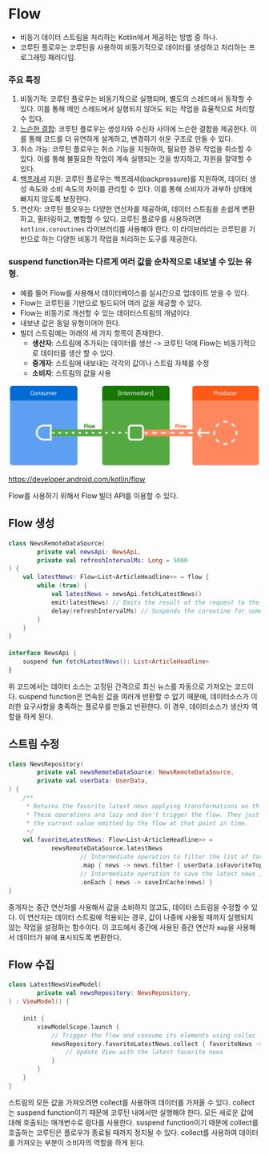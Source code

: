 # Flow

- 비동기 데이터 스트림을 처리하는 Kotlin에서 제공하는 방법 중 하나.
- 코루틴 플로우는 코루틴을 사용하여 비동기적으로 데이터를 생성하고 처리하는 프로그래밍 패러다임.

### 주요 특징

1. 비동기적: 코루틴 플로우는 비동기적으로 실행되며, 별도의 스레드에서 동작할 수 있다. 이를 통해 메인 스레드에서 실행되지 않아도 되는 작업을 효율적으로 처리할 수 있다.
2. [느슨한 결합](..%2F%EB%8A%90%EC%8A%A8%ED%95%9C%20%EA%B2%B0%ED%95%A9.md): 코루틴 플로우는 생성자와 수신자 사이에 느슨한 결합을 제공한다. 이를 통해 코드를 더
   유연하게 설계하고, 변경하기 쉬운 구조로 만들 수 있다.
3. 취소 가능: 코루틴 플로우는 취소 기능을 지원하여, 필요한 경우 작업을 취소할 수 있다. 이를 통해 불필요한 작업이 계속 실행되는 것을 방지하고, 자원을 절약할 수 있다.
4. [백프레셔](%EB%B0%B1%ED%94%84%EB%A0%88%EC%85%94.md) 지원: 코루틴 플로우는 백프레셔(backpressure)를 지원하여, 데이터 생성 속도와 소비 속도의 차이를 관리할 수
   있다. 이를 통해 소비자가 과부하 상태에 빠지지 않도록 보장한다.
5. 연산자: 코루틴 플오우는 다양한 연산자를 제공하여, 데이터 스트림을 손쉽게 변환하고, 필터링하고, 병합할 수 있다.
   코루틴 플로우를 사용하려면 `kotlinx.coroutines` 라이브러리를 사용해야 한다. 이 라이브러리는 코루틴을 기반으로 하는 다양한 비동기 작업을 처리하는 도구를 제공한다.

### suspend function과는 다르게 여러 값을 순차적으로 내보낼 수 있는 유형.

- 예를 들어 Flow를 사용해서 데이터베이스를 실시간으로 업데이트 받을 수 있다.
- Flow는 코루틴을 기반으로 빌드되어 여러 값을 제공할 수 있다.
- Flow는 비동기로 개선할 수 있는 데이터스트림의 개념이다.
- 내보낸 값은 동일 유형이어야 한다.
- 빌더 스트림에는 아래의 세 가지 항목이 존재한다.
    - **생산자**: 스트림에 추가되는 데이터를 생산 -> 코루틴 덕에 Flow는 비동기적으로 데이터를 생산 할 수 있다.
    - **중개자**: 스트림에 내보내는 각각의 값이나 스트림 자체를 수정
    - **소비자**: 스트림의 값을 사용

![img.png](images/img.png)

https://developer.android.com/kotlin/flow

Flow를 사용하기 위해서 Flow 빌더 API를 이용할 수 있다.

## Flow 생성

```kotlin
class NewsRemoteDataSource(
        private val newsApi: NewsApi,
        private val refreshIntervalMs: Long = 5000
) {
    val latestNews: Flow<List<ArticleHeadline>> = flow {
        while (true) {
            val latestNews = newsApi.fetchLatestNews()
            emit(latestNews) // Emits the result of the request to the flow
            delay(refreshIntervalMs) // Suspends the coroutine for some time
        }
    }
}

interface NewsApi {
    suspend fun fetchLatestNews(): List<ArticleHeadline>
}
```

위 코드에서는 데이터 소스는 고정된 간격으로 최신 뉴스를 자동으로 가져오는 코드이다. suspend function은 연속된 값을 여러개 반환할 수 없기 때문에, 데이터소스가 이러한 요구사항을 충족하는 플로우를
만들고 반환한다. 이 경우, 데이터소스가 생산자 역할을 하게 된다.

## 스트림 수정

```kotlin
class NewsRepository(
        private val newsRemoteDataSource: NewsRemoteDataSource,
        private val userData: UserData,
) {
    /**
     * Returns the favorite latest news applying transformations on th flow.
     * These operations are lazy and don't trigger the flow. They just transform
     * the current value emitted by the flow at that point in time.
     */
    val favoriteLatestNews: Flow<List<ArticleHeadline>> =
            newsRemoteDataSource.latestNews
                    // Intermediate operation to filter the list of favorite opics
                    .map { news -> news.filter { userData.isFavoriteTopic(it) } }
                    // Intermediate operation to save the latest news in the cache
                    .onEach { news -> saveInCache(news) }
}
```

중개자는 중간 연산자를 사용해서 값을 소비하지 않고도, 데이터 스트림을 수정할 수 있다. 이 연산자는 데이터 스트림에 적용되는 경우, 값이 나중에 사용될 때까지 실행되지 않는 작업을 설정하는 함수이다.
이 코드에서 중간에 사용된 중간 연산자 `map`을 사용해서 데이터가 뷰에 표시되도록 변환한다.

## Flow 수집

```kotlin
class LatestNewsViewModel(
        private val newsRepository: NewsRepository,
) : ViewModel() {

    init {
        viewModelScope.launch {
            // Trigger the flow and consume its elements using collec
            newsRepository.favoriteLatestNews.collect { favoriteNews ->
                // Update View with the latest favorite news
            }
        }
    }
}
```

스트림의 모든 값을 가져오려면 collect를 사용하여 데이터를 가져올 수 있다. collect는 suspend function이기 때문에 코루틴 내에서만 실행해야 한다.
모든 새로운 값에 대해 호출되는 매개변수로 람다를 사용한다. suspend function이기 때문에 collect를 호출하는 코루틴은 플로우가 종료될 때까지 정지될 수 있다.
collect를 사용하여 데이터를 가져오는 부분이 소비자의 역할을 하게 된다.

